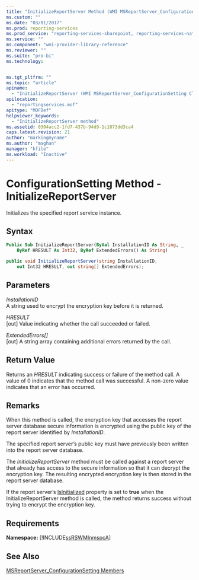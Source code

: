 ```yaml
---
title: "InitializeReportServer Method (WMI MSReportServer_ConfigurationSetting) | Microsoft Docs"
ms.custom: ""
ms.date: "03/01/2017"
ms.prod: reporting-services
ms.prod_service: "reporting-services-sharepoint, reporting-services-native"
ms.service: ""
ms.component: "wmi-provider-library-reference"
ms.reviewer: ""
ms.suite: "pro-bi"
ms.technology: 


ms.tgt_pltfrm: ""
ms.topic: "article"
apiname: 
  - "InitializeReportServer (WMI MSReportServer_ConfigurationSetting Class)"
apilocation: 
  - "reportingservices.mof"
apitype: "MOFDef"
helpviewer_keywords: 
  - "InitializeReportServer method"
ms.assetid: 0304acc2-1fd7-437b-94d9-1c1073dd3ca4
caps.latest.revision: 21
author: "markingmyname"
ms.author: "maghan"
manager: "kfile"
ms.workload: "Inactive"
---
```

# ConfigurationSetting Method - InitializeReportServer
  Initializes the specified report service instance.  
  
## Syntax  
  
```vb  
Public Sub InitializeReportServer(ByVal InstallationID As String, _  
    ByRef HRESULT As Int32, ByRef ExtendedErrors() As String)  
```  
  
```csharp  
public void InitializeReportServer(string InstallationID,   
    out Int32 HRESULT, out string[] ExtendedErrors);  
```  
  
## Parameters  
 *InstallationID*  
 A string used to encrypt the encryption key before it is returned.  
  
 *HRESULT*  
 [out] Value indicating whether the call succeeded or failed.  
  
 *ExtendedErrors[]*  
 [out] A string array containing additional errors returned by the call.  
  
## Return Value  
 Returns an *HRESULT* indicating success or failure of the method call. A value of 0 indicates that the method call was successful. A non-zero value indicates that an error has occurred.  
  
## Remarks  
 When this method is called, the encryption key that accesses the report server database secure information is encrypted using the public key of the report server identified by *InstallationID*.  
  
 The specified report server’s public key must have previously been written into the report server database.  
  
 The *InitializeReportServer* method must be called against a report server that already has access to the secure information so that it can decrypt the encryption key. The resulting encrypted encryption key is then stored in the report server database.  
  
 If the report server’s [IsInitialized](../../reporting-services/wmi-provider-library-reference/configurationsetting-property-isinitialized.md) property is set to **true** when the InitializeReportServer method is called, the method returns success without trying to encrypt the encryption key.  
  
## Requirements  
 **Namespace:** [!INCLUDE[ssRSWMInmspcA](../../includes/ssrswminmspca-md.md)]  
  
## See Also  
 [MSReportServer_ConfigurationSetting Members](../../reporting-services/wmi-provider-library-reference/msreportserver-configurationsetting-members.md)  
  
  
